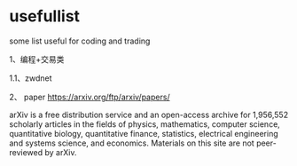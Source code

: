 # usefullist
some list useful for coding and trading

1、编程+交易类

1.1、zwdnet

2、 paper
https://arxiv.org/ftp/arxiv/papers/

arXiv is a free distribution service and an open-access archive for 1,956,552 scholarly articles in the fields of physics, mathematics, computer science, quantitative biology, quantitative finance, statistics, electrical engineering and systems science, and economics. Materials on this site are not peer-reviewed by arXiv.
